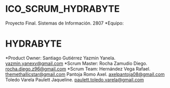# ICO_SCRUM_HYDRABYTE
Proyecto Final. Sistemas de Información. 2807
*Equipo:
  # HYDRABYTE
*Product Owner:
  Santiago Gutiérrez Yazmin Yanela. yazmin.yanexv@gmail.com
*Scrum Master:
  Rocha Zamudio Diego.  rocha.diego.z96@gmail.com
*Scrum Team:
  Hernández Vega Rafael.  themethallicstar@gmail.com
  Pantoja Romo Axel.  axelpantoja08@gmail.com
  Toledo Varela Paulett Jaqueline.  paulett.toledo.varela@gmail.com

